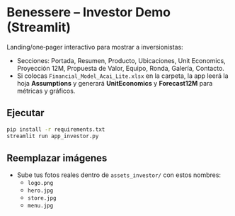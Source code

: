 
# Benessere – Investor Demo (Streamlit)

Landing/one‑pager interactivo para mostrar a inversionistas:
- Secciones: Portada, Resumen, Producto, Ubicaciones, Unit Economics, Proyección 12M, Propuesta de Valor, Equipo, Ronda, Galería, Contacto.
- Si colocas `Financial_Model_Acai_Lite.xlsx` en la carpeta, la app leerá la hoja **Assumptions** y generará **UnitEconomics** y **Forecast12M** para métricas y gráficos.

## Ejecutar
```bash
pip install -r requirements.txt
streamlit run app_investor.py
```

## Reemplazar imágenes
- Sube tus fotos reales dentro de `assets_investor/` con estos nombres:
  - `logo.png`
  - `hero.jpg`
  - `store.jpg`
  - `menu.jpg`
